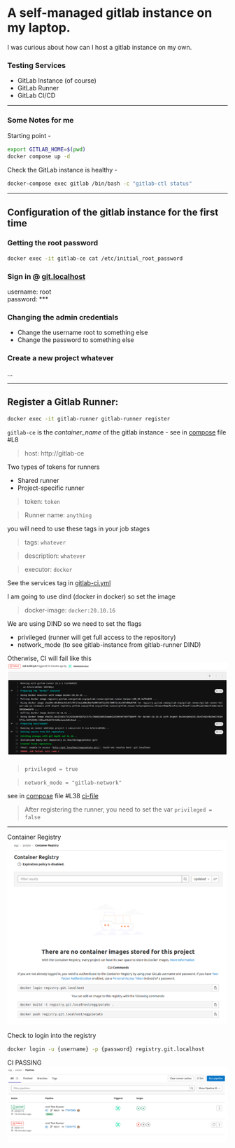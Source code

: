 A self-managed gitlab instance on my laptop.
===

I was curious about how can I host a gitlab instance on my own.

### Testing Services

- GitLab Instance (of course)
- GitLab Runner
- GitLab CI/CD

---

### Some Notes for me

Starting point - 
```bash
export GITLAB_HOME=$(pwd)
docker compose up -d
```

Check the GitLab instance is healthy - 
```bash
docker-compose exec gitlab /bin/bash -c "gitlab-ctl status"
```

---

## Configuration of the gitlab instance for the first time

### Getting the root password
```bash
docker exec -it gitlab-ce cat /etc/initial_root_password
```

### Sign in @ [git.localhost]()

username: root <br> password: ***

### Changing the admin credentials
- Change the username root to something else
- Change the password to something else

### Create a new project whatever
...

---

## Register a Gitlab Runner:

```bash
docker exec -it gitlab-runner gitlab-runner register
```

`gitlab-ce` is the _container_name_ of the gitlab instance - see in [compose](./docker-compose.yml#L8) file #L8

> host: http://gitlab-ce 

Two types of tokens for runners
- Shared runner
- Project-specific runner
> token: `token`

> Runner name: `anything`

you will need to use these tags in your job stages
> tags: `whatever` 

> description: `whatever`

> executor: `docker`

See the services tag in [gitlab-ci.yml](.gitlab-ci.yml)

I am going to use dind (docker in docker) so set the image
> docker-image: `docker:20.10.16`

We are using DIND so we need to set the flags 
- privileged (runner will get full access to the repository)
- network_mode (to see gitlab-instance from gitlab-runner DIND)

Otherwise, CI will fail like this
![](./images/ci-failing.png)

> `privileged = true`

> `network_mode = "gitlab-network"`

see in [compose](./docker-compose.yml#L38) file #L38 [ci-file](sample-gitlab-runner.config.toml#L47)

> After registering the runner, you need to set the var `privileged = false`
---

Container Registry
![](./images/container-registry.png)

Check to login into the registry
```bash
docker login -u {username} -p {password} registry.git.localhost
```

CI PASSING
![](./images/ci-pass.png)
